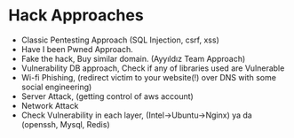 # Hack Approaches

* Classic Pentesting Approach (SQL Injection, csrf, xss)
* Have I been Pwned Approach.
* Fake the hack, Buy similar domain. (Ayyıldız Team Approach)
* Vulnerability DB approach, Check if any of libraries used are Vulnerable
* Wi-fi Phishing, (redirect victim to your website(!) over DNS with some social engineering)
* Server Attack, (getting control of aws account)
* Network Attack
* Check Vulnerability in each layer, (Intel->Ubuntu->Nginx) ya da (openssh, Mysql, Redis)
